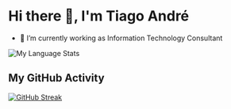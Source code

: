 # Hi there 👋, I'm Tiago André


- 🔭 I’m currently working as Information Technology Consultant

<!--
**tsandre/tsandre** is a ✨ _special_ ✨ repository because its `README.md` (this file) appears on your GitHub profile.

Here are some ideas to get you started:

- 🔭 I’m currently working on ...
- 🌱 I’m currently learning ...
- 👯 I’m looking to collaborate on ...
- 🤔 I’m looking for help with ...
- 💬 Ask me about ...
- 📫 How to reach me: ...
- 😄 Pronouns: ...
- ⚡ Fun fact: ...
-->

![My Language Stats](https://github-readme-stats.vercel.app/api/top-langs/?username=tsandre&layout=compact&theme=graywhite) 

## My GitHub Activity
[![GitHub Streak](https://github-readme-streak-stats.herokuapp.com/?user=tsandre)](https://git.io/streak-stats)
